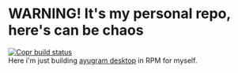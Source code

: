 # WARNING! It's my personal repo, here's can be chaos
[![Copr build status](https://copr.fedorainfracloud.org/coprs/xwoku/ayugram-desktop/package/ayugram-desktop/status_image/last_build.png)](https://copr.fedorainfracloud.org/coprs/xwoku/ayugram-desktop/package/ayugram-desktop/)  
Here i'm just building [ayugram desktop](https://github.com/AyuGram/AyuGramDesktop) in RPM for myself.

